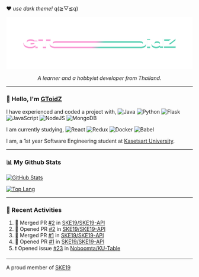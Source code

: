 ❤ *use dark theme!* q(≧▽≦q)

<p align="center">
  <img src="https://raw.githubusercontent.com/GToidZ/GToidZ/master/gtoidz-github.png" alt="Logo">
  <p align="center"><i>A learner and a hobbyist developer from Thailand.</i></p>
</p>

---
### 👋 Hello, I'm [GToidZ](https://github.com/GToidZ)

I have experienced and coded a project with,
![Java](https://img.shields.io/badge/java-%23ED8B00.svg?style=flat-square&logo=java&logoColor=white)
![Python](https://img.shields.io/badge/python-3670A0?style=flat-square&logo=python&logoColor=ffdd54)
![Flask](https://img.shields.io/badge/flask-%23000.svg?style=flat-square&logo=flask&logoColor=white)
![JavaScript](https://img.shields.io/badge/javascript-%23323330.svg?style=flat-square&logo=javascript&logoColor=%23F7DF1E)
![NodeJS](https://img.shields.io/badge/node.js-6DA55F?style=flat-square&logo=node.js&logoColor=white)
![MongoDB](https://img.shields.io/badge/MongoDB-%234ea94b.svg?style=flat-square&logo=mongodb&logoColor=white)

I am currently studying,
![React](https://img.shields.io/badge/react-%2320232a.svg?style=flat-square&logo=react&logoColor=%2361DAFB)
![Redux](https://img.shields.io/badge/redux-%23593d88.svg?style=flat-square&logo=redux&logoColor=white)
![Docker](https://img.shields.io/badge/docker-%230db7ed.svg?style=flat-square&logo=docker&logoColor=white)
![Babel](https://img.shields.io/badge/Babel-F9DC3e?style=flat-square&logo=babel&logoColor=black)

I am, a 1st year Software Engineering student at [Kasetsart University](https://www.ku.ac.th/).

---
### 📊 My Github Stats
[![GitHub Stats](https://github-readme-stats.vercel.app/api?username=gtoidz&theme=synthwave&show_icons=true)](https://github.com/anuraghazra/github-readme-stats)

[![Top Lang](https://github-readme-stats.vercel.app/api/top-langs/?username=gtoidz&layout=compact&theme=synthwave)](https://github.com/anuraghazra/github-readme-stats)

---
### 🌠 Recent Activities

<!--START_SECTION:activity-->
1. 🎉 Merged PR [#2](https://github.com/SKE19/SKE19-API/pull/2) in [SKE19/SKE19-API](https://github.com/SKE19/SKE19-API)
2. 💪 Opened PR [#2](https://github.com/SKE19/SKE19-API/pull/2) in [SKE19/SKE19-API](https://github.com/SKE19/SKE19-API)
3. 🎉 Merged PR [#1](https://github.com/SKE19/SKE19-API/pull/1) in [SKE19/SKE19-API](https://github.com/SKE19/SKE19-API)
4. 💪 Opened PR [#1](https://github.com/SKE19/SKE19-API/pull/1) in [SKE19/SKE19-API](https://github.com/SKE19/SKE19-API)
5. ❗️ Opened issue [#23](https://github.com/Noboomta/KU-Table/issues/23) in [Noboomta/KU-Table](https://github.com/Noboomta/KU-Table)
<!--END_SECTION:activity-->

---
A proud member of [SKE19](https://github.com/SKE19)
